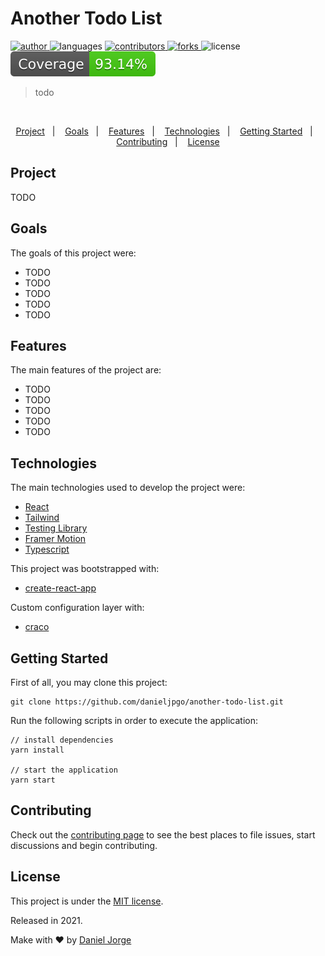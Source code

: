 <div align="center">
    <!-- <img
      alt="another todo list"
      title="another todo list"
      src=".github/another-todo-list.svg"
      width="150px" /> -->
</div>

<h1 align="left">Another Todo List</h1>

<p align="left">
   <a href="https://github.com/danieljpgo">
      <img
        alt="author"
        src="https://img.shields.io/badge/author-danieljpgo-BFDBE8"
      />
   </a>
   <img
      alt="languages"
      src="https://img.shields.io/github/languages/count/danieljpgo/another-todo-list?color=BFDBE8"
   />
   <a href="https://github.com/danieljpgo/another-todo-list/graphs/contributors">
      <img
        alt="contributors"
        src="https://img.shields.io/github/stars/danieljpgo/another-todo-list?color=BFDBE8"/>
   </a>
    <a href="https://github.com/danieljpgo/another-todo-list/network/members">
      <img
         alt="forks"
         src="https://img.shields.io/github/forks/danieljpgo/another-todo-list?color=BFDBE8"/>
   </a>
   <img alt="license" src="https://img.shields.io/badge/license-MIT-BFDBE8">
   <img alt="test coverage" src="./coverage/badge.svg">
</p>

> todo

&nbsp;

<p align="center">
   <a href="#project">Project</a>&nbsp;&nbsp;&nbsp;|&nbsp;&nbsp;&nbsp;
   <a href="#goals">Goals</a>&nbsp;&nbsp;&nbsp;|&nbsp;&nbsp;&nbsp;
   <a href="#features">Features</a>&nbsp;&nbsp;&nbsp;|&nbsp;&nbsp;&nbsp;
   <a href="#technologies">Technologies</a>&nbsp;&nbsp;&nbsp;|&nbsp;&nbsp;&nbsp;
   <a href="#getting-started">Getting Started</a>&nbsp;&nbsp;&nbsp;|&nbsp;&nbsp;&nbsp;
   <a href="#contributing">Contributing</a>&nbsp;&nbsp;&nbsp;|&nbsp;&nbsp;&nbsp;
   <a href="#license">License</a>
</p>

<div align="center">
   <!-- <img
      alt="another todo list"
      title="another todo list"
      src=".github/anim.gif"
      width="640px" /> -->
</div>

## Project

TODO

## Goals

The goals of this project were:
- TODO
- TODO
- TODO
- TODO
- TODO

## Features

The main features of the project are:
- TODO
- TODO
- TODO
- TODO
- TODO

## Technologies

The main technologies used to develop the project were:

- [React](https://reactjs.org/)
- [Tailwind](https://tailwindcss.com/)
- [Testing Library](https://testing-library.com/)
- [Framer Motion](https://www.framer.com/motion/)
- [Typescript](https://www.typescriptlang.org/)

This project was bootstrapped with:

- [create-react-app](https://github.com/facebook/create-react-app)

Custom configuration layer with:

- [craco](https://github.com/gsoft-inc/craco)

## Getting Started

First of all, you may clone this project:

```
git clone https://github.com/danieljpgo/another-todo-list.git
```

Run the following scripts in order to execute the application:

```
// install dependencies
yarn install

// start the application
yarn start
```

## Contributing

Check out the [contributing page](https://github.com/danieljpgo/another-todo-list/blob/master/CONTRIBUTING.md) to see the best places to file issues, start discussions and begin contributing.

## License

This project is under the [MIT license](https://github.com/danieljpgo/another-todo-list/blob/master/LICENSE).

<div>Released in 2021.</div>

Make with ❤️ by [Daniel Jorge](https://github.com/danieljpgo)

<!-- ## TODO

- [x] Limpar CRA
- [x] Eslint com typescript
- [x] Craco e Tailwind
- [x] Estrutura
- [x] Provider com Context
- [x] TDD
- [x] Acessibilidade
- [x] Layout
- [x] Estilização
- [ ] Layout Mobile
- [ ] Textos
- [ ] Framer Motion
- [x] Local Storage - Text field
- [x] Local Storage - tasks
- [x] Deploy
- [x] Documentação base
- [ ] Documentação
- [x] Testing Badge

-->
